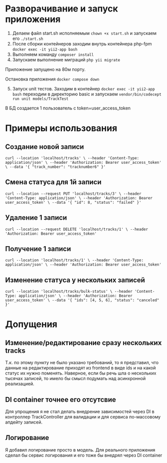 # Разворачивание и запуск приложения

1. Делаем файл start.sh исполняемым
`chown +x start.sh` и запускаем его
`./start.sh`
2. После сборки контейнеров заходим внутрь контейнера php-fpm 
`docker exec -it yii2-app bash`
3. Выполняем команду 
`composer install`
4. Запускаем выполнение миграций
`php yii migrate`

Приложение запущено на 80м порту.

Остановка приложения
`docker compose down`

5. Запуск unit тестов. Заходим в контейнер
`docker exec -it yii2-app bash`
переходим в директорию basic и запускаем
`vendor/bin/codecept run unit models/TrackTest`

В БД создается 1 пользователь с token=user_access_token

# Примеры использования
## Создание новой записи
`curl --location 'localhost/tracks' \
--header 'Content-Type: application/json' \
--header 'Authorization: Bearer user_access_token' \
--data '{
"track_number": "tracknumber6"
}'`

## Смена статуса для 1й записи
`curl --location --request PUT 'localhost/tracks/3' \
--header 'Content-Type: application/json' \
--header 'Authorization: Bearer user_access_token' \
--data '{
"id": 8,
"status": "failed"
}'`

## Удаление 1 записи
`curl --location --request DELETE 'localhost/tracks/1' \
--header 'Authorization: Bearer user_access_token'`

## Получение 1 записи
`curl --location 'localhost/tracks/1' \
--header 'Content-Type: application/json' \
--header 'Authorization: Bearer user_access_token'`

## Изменение статуса у нескольких записей
`curl --location 'localhost/tracks/bulk-status' \
--header 'Content-Type: application/json' \
--header 'Authorization: Bearer user_access_token' \
--data '{
"ids": [4, 5, 6],
"status": "canceled"
}'`


# Допущения
## Изменение/редактирование сразу нескольких tracks
Т.к. по этому пункту не было указано требований, то я представил, что данные на редактирование приходят из frontend
в виде ids и на какой статус их нужно поменять.
Наверное, если бы речь шла о нескольких тысячах записей, 
то имело бы смысл подумать над асинхронной реализацией.

## DI container точнее его отсутсвие
Для упрощения я не стал делать внедрение зависимостей через DI в контроллер TrackController
для валидации и для сервиса по-массовому апдейту записей.

## Логирование
Я добавил логирование просто в модель. Для реального приложения сделал бы сервис логирования
и его тоже бы внедрял через DI container

